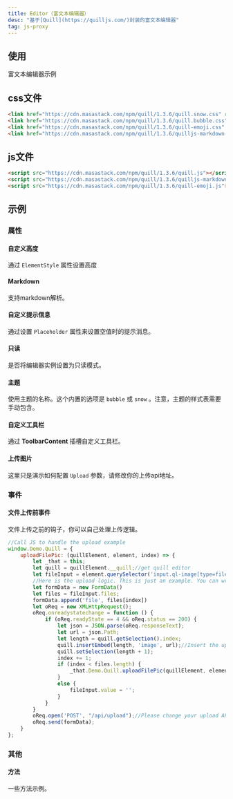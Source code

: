 ```yaml
---
title: Editor（富文本编辑器）
desc: "基于[Quill](https://quilljs.com/)封装的富文本编辑器"
tag: js-proxy
---
```


## 使用

富文本编辑器示例

<editor-usage></editor-usage>

## css文件

```html
<link href="https://cdn.masastack.com/npm/quill/1.3.6/quill.snow.css" rel="stylesheet">
<link href="https://cdn.masastack.com/npm/quill/1.3.6/quill.bubble.css" rel="stylesheet">
<link href="https://cdn.masastack.com/npm/quill/1.3.6/quill-emoji.css" rel="stylesheet">
<link href="https://cdn.masastack.com/npm/quill/1.3.6/quilljs-markdown-common-style.css" rel="stylesheet">
```

## js文件

```html
<script src="https://cdn.masastack.com/npm/quill/1.3.6/quill.js"></script>
<script src="https://cdn.masastack.com/npm/quill/1.3.6/quilljs-markdown.js"></script>
<script src="https://cdn.masastack.com/npm/quill/1.3.6/quill-emoji.js"></script>
```

## 示例

### 属性

#### 自定义高度

通过 `ElementStyle` 属性设置高度

<masa-example file="Examples.editor.Height"></masa-example>

#### Markdown

支持markdown解析。

<masa-example file="Examples.editor.Markdown"></masa-example>

#### 自定义提示信息

通过设置 `Placeholder` 属性来设置空值时的提示消息。

<masa-example file="Examples.editor.Placeholder"></masa-example>

#### 只读

是否将编辑器实例设置为只读模式。

<masa-example file="Examples.editor.ReadOnly"></masa-example>

#### 主题

使用主题的名称。这个内置的选项是 `bubble` 或 `snow` 。注意，主题的样式表需要手动包含。

<masa-example file="Examples.editor.Theme"></masa-example>

#### 自定义工具栏

通过 **ToolbarContent** 插槽自定义工具栏。

<masa-example file="Examples.editor.Toolbar"></masa-example>

#### 上传图片

这里只是演示如何配置 `Upload` 参数，请修改你的上传api地址。

<masa-example file="Examples.editor.UploadPicture"></masa-example>

### 事件

#### 文件上传前事件

文件上传之前的钩子，你可以自己处理上传逻辑。

```javascript
//Call JS to handle the upload example
window.Demo.Quill = {
    uploadFilePic: (quillElement, element, index) => {
        let _that = this;
        let quill = quillElement.__quill;//get quill editor
        let fileInput = element.querySelector('input.ql-image[type=file]')//get fileInput
        //Here is the upload logic. This is just an example. You can write your own processing logic
        let formData = new FormData()
        let files = fileInput.files;
        formData.append('file', files[index])
        let oReq = new XMLHttpRequest();
        oReq.onreadystatechange = function () {
            if (oReq.readyState == 4 && oReq.status == 200) {
                let json = JSON.parse(oReq.responseText);
                let url = json.Path;
                let length = quill.getSelection().index;
                quill.insertEmbed(length, 'image', url);//Insert the uploaded picture into the editor
                quill.setSelection(length + 1);
                index += 1;
                if (index < files.length) {
                    _that.Demo.Quill.uploadFilePic(quillElement, element, index);
                }
                else {
                    fileInput.value = '';
                }
            }
        }
        oReq.open('POST', "/api/upload");//Please change your upload API address
        oReq.send(formData);
    }
};
```

<masa-example file="Examples.editor.BeforeAllUpload"></masa-example>

### 其他

#### 方法

一些方法示例。

<masa-example file="Examples.editor.Method"></masa-example>